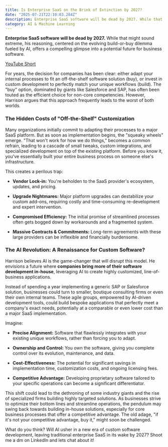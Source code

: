 ```yaml
---
title: Is Enterprise SaaS on the Brink of Extinction by 2027?
date: "2025-07-21T22:10:03.284Z"
description: Enterprise SaaS software will be dead by 2027. While that might sound extreme, his reasoning, centered on the evolving build-or-buy dilemma fueled by AI, offers a compelling glimpse into a potential future for business software.
category: AI & Machine Learning
---
```


**Enterprise SaaS software will be dead by 2027.** While that might sound extreme, his reasoning, centered on the evolving build-or-buy dilemma fueled by AI, offers a compelling glimpse into a potential future for business software.

[YouTube Short](https://www.youtube.com/shorts/ng9lAorj6wQ)

For years, the decision for companies has been clear: either adapt your internal processes to fit an off-the-shelf software solution (buy), or invest in custom development to perfectly match your unique workflows (build). The "buy" option, dominated by giants like Salesforce and SAP, has often been touted as the efficient choice for non-core competencies. However, Harrison argues that this approach frequently leads to the worst of both worlds.

### The Hidden Costs of "Off-the-Shelf" Customization
Many organizations initially commit to adapting their processes to a major SaaS platform. But as soon as implementation begins, the "squeaky wheels" emerge. "That won't work for how we do things," becomes a common refrain, leading to a cascade of small tweaks, custom integrations, and specialized development on top of the existing platform. Before you know it, you've essentially built your entire business process on someone else's infrastructure.

This creates a perilous trap:

- **Vendor Lock-in:** You're beholden to the SaaS provider's ecosystem, updates, and pricing.

- **Upgrade Nightmares:** Major platform upgrades can destabilize your custom add-ons, requiring costly and time-consuming re-development and expert intervention.

- **Compromised Efficiency:** The initial promise of streamlined processes often gets bogged down by workarounds and a fragmented system.

- **Massive Contracts & Commitments:** Long-term agreements with these large providers can be inflexible and financially burdensome.

### The AI Revolution: A Renaissance for Custom Software?
Harrison believes AI is the game-changer that will disrupt this model. He envisions a future where **companies bring more of their software development in-house**, leveraging AI to create highly customized, line-of-business applications.

Instead of spending a year implementing a generic SAP or Salesforce solution, businesses could turn to smaller, boutique consulting firms or even their own internal teams. These agile groups, empowered by AI-driven development tools, could build bespoke applications that perfectly meet a company's exact needs, potentially at a comparable or even lower cost than a major SaaS implementation.

Imagine:

- **Precise Alignment:** Software that flawlessly integrates with your existing unique workflows, rather than forcing you to adapt.

- **Ownership and Control:** You own the software, giving you complete control over its evolution, maintenance, and data.

- **Cost-Effectiveness:** The potential for significant savings in implementation time, customization costs, and ongoing licensing fees.

- **Competitive Advantage:** Developing proprietary software tailored to your specific operations can become a significant differentiator.

This shift could lead to the dethroning of some industry giants and the rise of specialized firms building highly targeted solutions. As businesses strive to optimize their bottom lines and streamline operations, the pendulum may swing back towards building in-house solutions, especially for core business processes that offer a competitive advantage. The old adage, "if it's not your competitive advantage, buy it," might soon be challenged.

What do you think? Will AI usher in a new era of custom software development, leaving traditional enterprise SaaS in its wake by 2027? Shoot me a dm on LinkedIn and lets chat about it!